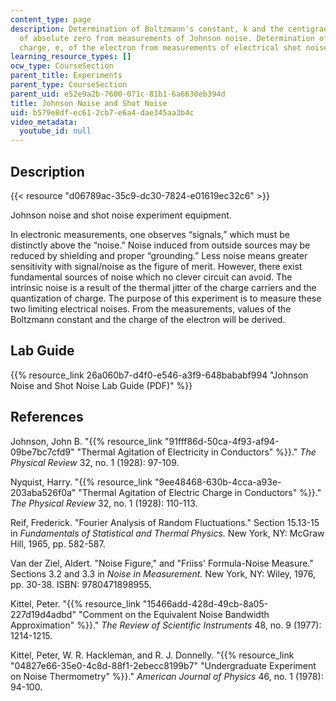 ```yaml
---
content_type: page
description: Determination of Boltzmann's constant, k and the centigrade temperature
  of absolute zero from measurements of Johnson noise. Determination of the average
  charge, e, of the electron from measurements of electrical shot noise.
learning_resource_types: []
ocw_type: CourseSection
parent_title: Experiments
parent_type: CourseSection
parent_uid: e52e9a2b-7600-071c-81b1-6a6630eb394d
title: Johnson Noise and Shot Noise
uid: b579e8df-ec61-2cb7-e6a4-dae345aa3b4c
video_metadata:
  youtube_id: null
---
```


Description
-----------

{{< resource "d06789ac-35c9-dc30-7824-e01619ec32c6" >}}

Johnson noise and shot noise experiment equipment.

In electronic measurements, one observes “signals,” which must be distinctly above the “noise.” Noise induced from outside sources may be reduced by shielding and proper “grounding.” Less noise means greater sensitivity with signal/noise as the figure of merit. However, there exist fundamental sources of noise which no clever circuit can avoid. The intrinsic noise is a result of the thermal jitter of the charge carriers and the quantization of charge. The purpose of this experiment is to measure these two limiting electrical noises. From the measurements, values of the Boltzmann constant and the charge of the electron will be derived.

Lab Guide
---------

{{% resource_link 26a060b7-d4f0-e546-a3f9-648bababf994 "Johnson Noise and Shot Noise Lab Guide (PDF)" %}}

References
----------

Johnson, John B. "{{% resource_link "91fff86d-50ca-4f93-af94-09be7bc7cfd9" "Thermal Agitation of Electricity in Conductors" %}}." _The Physical Review_ 32, no. 1 (1928): 97-109.

Nyquist, Harry. "{{% resource_link "9ee48468-630b-4cca-a93e-203aba526f0a" "Thermal Agitation of Electric Charge in Conductors" %}}." _The Physical Review_ 32, no. 1 (1928): 110-113.

Reif, Frederick. "Fourier Analysis of Random Fluctuations." Section 15.13-15 in _Fundamentals of Statistical and Thermal Physics._ New York, NY: McGraw Hill, 1965, pp. 582-587.

Van der Ziel, Aldert. "Noise Figure," and "Friiss' Formula-Noise Measure." Sections 3.2 and 3.3 in _Noise in Measurement._ New York, NY: Wiley, 1976, pp. 30-38. ISBN: 9780471898955.

Kittel, Peter. "{{% resource_link "15466add-428d-49cb-8a05-227d19d4adbd" "Comment on the Equivalent Noise Bandwidth Approximation" %}}." _The Review of Scientific Instruments_ 48, no. 9 (1977): 1214-1215.

Kittel, Peter, W. R. Hackleman, and R. J. Donnelly. "{{% resource_link "04827e66-35e0-4c8d-88f1-2ebecc8199b7" "Undergraduate Experiment on Noise Thermometry" %}}." _American Journal of Physics_ 46, no. 1 (1978): 94-100.